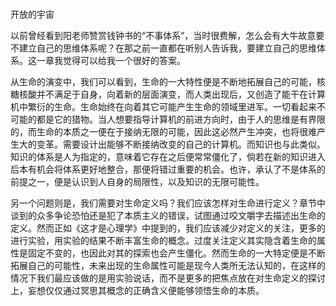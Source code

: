 # 

开放的宇宙



以前曾经看到阳老师赞赏钱钟书的“不事体系”，当时很费解，怎么会有大牛故意要不建立自己的思维体系呢？在那之前一直都在听别人告诉我，要建立自己的思维体系。这一章我觉得可以给我一个很好的答案。



从生命的演变中，我们可以看到，生命的一大特性便是不断地拓展自己的可能，核糖核酸并不满足于自身，向着新的层面演变，而人类出现后，又创造了能干在计算机中繁衍的生命。生命始终在向着其它可能产生生命的领域里进军。一切看起来不可能的都是它的猎物。当人想要指导计算机的前进方向时，由于人的思维是有界限的，而生命的本质之一便在于接纳无限的可能，因此这必然产生冲突，也将很难产生大的变革。需要设计出能够不断接纳改变的自己的计算机。而知识也与此类似。知识的体系是人为指定的，意味着它存在之后便常常僵化了，倘若在新的知识进入后本有机会将体系更好地整合，那便将错过重要的机会。也许，承认了不是体系的前提之一，便是认识到人自身的局限性，以及知识的无限可能性。



另一个问题则是，我们需要对生命定义吗？我们应该怎样对生命进行定义？章节中谈到的众多争论恐怕还是犯了本质主义的错误，试图通过咬文嚼字去描述出生命的定义。然而正如《这才是心理学》中提到的，我们应该减少对定义的关注，更多的进行实验，用实验的结果不断丰富生命的概念。过度关注定义其实隐含着生命的属性是固定不变的，也因此对其的探索也会产生僵化。然而生命的一大特定便是不断拓展自己的可能性，未来出现的生命属性可能是现今人类所无法认知的，在这样的情况下我们最应该做的是用实验说话，而不是更多的把焦点放在对生命定义的探讨上，妄想仅仅通过冥思其概念的正确含义便能够领悟生命的本质。





